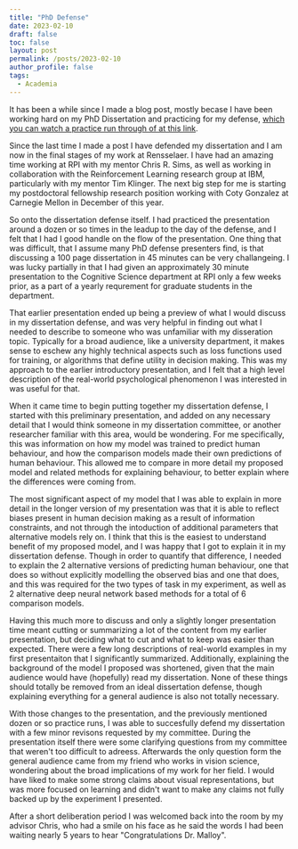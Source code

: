 ```yaml
---
title: "PhD Defense"
date: 2023-02-10
draft: false
toc: false
layout: post
permalink: /posts/2023-02-10
author_profile: false
tags:
  - Academia
---
```


It has been a while since I made a blog post, mostly becase I have been working hard on my PhD Dissertation and practicing for my defense, [which you can watch a practice run through of at this link](https://youtu.be/Y9itvE0H7-Y). 

Since the last time I made a post I have defended my dissertation and I am now in the final stages of my work at Rensselaer. I have had an amazing time working at RPI with my mentor Chris R. Sims, as well as working in collaboration with the Reinforcement Learning research group at IBM, particularly with my mentor Tim Klinger. The next big step for me is starting my postdoctoral fellowship research position working with Coty Gonzalez at Carnegie Mellon in December of this year. 

So onto the dissertation defense itself. I had practiced the presentation around a dozen or so times in the leadup to the day of the defense, and I felt that I had I good handle on the flow of the presentation. One thing that was difficult, that I assume many PhD defense presenters find, is that discussing a 100 page dissertation in 45 minutes can be very challangeing. I was lucky partially in that I had given an approximately 30 minute presentation to the Cognitive Science department at RPI only a few weeks prior, as a part of a yearly requrement for graduate students in the department. 

That earlier presentation ended up being a preview of what I would discuss in my dissertation defense, and was very helpful in finding out what I needed to describe to someone who was unfamiliar with my disseration topic. Typically for a broad audience, like a university department, it makes sense to eschew any highly technical aspects such as loss functions used for training, or algorithms that define utility in decision making. This was my approach to the earlier introductory presentation, and I felt that a high level description of the real-world psychological phenomenon I was interested in was useful for that. 

When it came time to begin putting together my dissertation defense, I started with this preliminary presentation, and added on any necessary detail that I would think someone in my dissertation committee, or another researcher familiar with this area, would be wondering. For me specifically, this was information on how my model was trained to predict human behaviour, and how the comparison models made their own predictions of human behaviour. This allowed me to compare in more detail my proposed model and related methods for explaining behaviour, to better explain where the differences were coming from. 

The most significant aspect of my model that I was able to explain in more detail in the longer version of my presentation was that it is able to reflect biases present in human decision making as a result of information constraints, and not through the intoduction of additional parameters that alternative models rely on. I think that this is the easiest to understand benefit of my proposed model, and I was happy that I got to explain it in my dissertation defense. Though in order to quantify that difference, I needed to explain the 2 alternative versions of predicting human behaviour, one that does so without explicitly modelling the observed bias and one that does, and this was required for the two types of task in my experiment, as well as 2 alternative deep neural network based methods for a total of 6 comparison models. 

Having this much more to discuss and only a slightly longer presentation time meant cutting or summarizing a lot of the content from my earlier presentation, but deciding what to cut and what to keep was easier than expected. There were a few long descriptions of real-world examples in my first presentaiton that I significantly summarized. Additionally, explaining the background of the model I proposed was shortened, given that the main audience would have (hopefully) read my dissertation. None of these things should totally be removed from an ideal dissertation defense, though explaining everything for a general audience is also not totally necessary. 

With those changes to the presentation, and the previously mentioned dozen or so practice runs, I was able to succesfully defend my dissertation with a few minor revisons requested by my committee. During the presentation itself there were some clarifying questions from my committee that weren't too difficult to adreess. Afterwards the only question form the general audience came from my friend who works in vision science, wondering about the broad implications of my work for her field. I would have liked to make some strong claims about visual representations, but was more focused on learning and didn't want to make any claims not fully backed up by the experiment I presented.  

After a short deliberation period I was welcomed back into the room by my advisor Chris, who had a smile on his face as he said the words I had been waiting nearly 5 years to hear "Congratulations Dr. Malloy". 